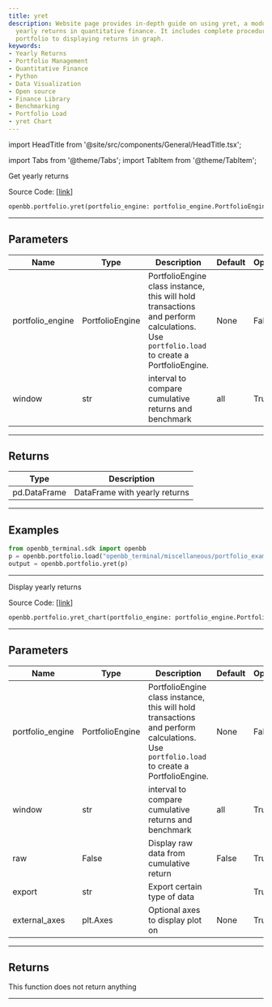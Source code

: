 ```yaml
---
title: yret
description: Website page provides in-depth guide on using yret, a module that delivers
  yearly returns in quantitative finance. It includes complete procedures from loading
  portfolio to displaying returns in graph.
keywords:
- Yearly Returns
- Portfolio Management
- Quantitative Finance
- Python
- Data Visualization
- Open source
- Finance Library
- Benchmarking
- Portfolio Load
- yret Chart
---
```


import HeadTitle from '@site/src/components/General/HeadTitle.tsx';

<HeadTitle title="portfolio.yret - Reference | OpenBB SDK Docs" />

import Tabs from '@theme/Tabs';
import TabItem from '@theme/TabItem';

<Tabs>
<TabItem value="model" label="Model" default>

Get yearly returns

Source Code: [[link](https://github.com/OpenBB-finance/OpenBBTerminal/tree/main/openbb_terminal/portfolio/portfolio_model.py#L203)]

```python
openbb.portfolio.yret(portfolio_engine: portfolio_engine.PortfolioEngine, window: str = "all")
```

---

## Parameters

| Name | Type | Description | Default | Optional |
| ---- | ---- | ----------- | ------- | -------- |
| portfolio_engine | PortfolioEngine | PortfolioEngine class instance, this will hold transactions and perform calculations.<br/>Use `portfolio.load` to create a PortfolioEngine. | None | False |
| window | str | interval to compare cumulative returns and benchmark | all | True |


---

## Returns

| Type | Description |
| ---- | ----------- |
| pd.DataFrame | DataFrame with yearly returns |
---

## Examples

```python
from openbb_terminal.sdk import openbb
p = openbb.portfolio.load("openbb_terminal/miscellaneous/portfolio_examples/holdings/example.csv")
output = openbb.portfolio.yret(p)
```

---

</TabItem>
<TabItem value="view" label="Chart">

Display yearly returns

Source Code: [[link](https://github.com/OpenBB-finance/OpenBBTerminal/tree/main/openbb_terminal/portfolio/portfolio_view.py#L376)]

```python
openbb.portfolio.yret_chart(portfolio_engine: portfolio_engine.PortfolioEngine, window: str = "all", raw: bool = False, export: str = "", external_axes: Optional[matplotlib.axes._axes.Axes] = None)
```

---

## Parameters

| Name | Type | Description | Default | Optional |
| ---- | ---- | ----------- | ------- | -------- |
| portfolio_engine | PortfolioEngine | PortfolioEngine class instance, this will hold transactions and perform calculations.<br/>Use `portfolio.load` to create a PortfolioEngine. | None | False |
| window | str | interval to compare cumulative returns and benchmark | all | True |
| raw | False | Display raw data from cumulative return | False | True |
| export | str | Export certain type of data |  | True |
| external_axes | plt.Axes | Optional axes to display plot on | None | True |


---

## Returns

This function does not return anything

---

</TabItem>
</Tabs>
